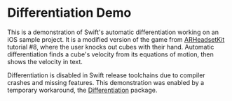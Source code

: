 # Differentiation Demo

This is a demonstration of Swift's automatic differentiation working on an iOS sample project. It is a modified version of the game from [ARHeadsetKit](https://github.com/philipturner/ARHeadsetKit) tutorial #8, where the user knocks out cubes with their hand. Automatic differentiation finds a cube's velocity from its equations of motion, then shows the velocity in text.

Differentiation is disabled in Swift release toolchains due to compiler crashes and missing features. This demonstration was enabled by a temporary workaround, the [Differentiation](https://github.com/philipturner/Differentiation) package.

